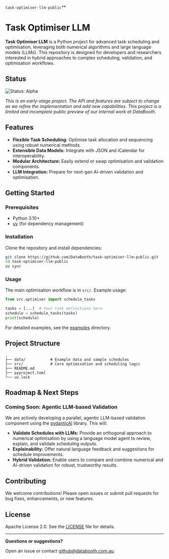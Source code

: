 `task-optimiser-llm-public`**

# Task Optimiser LLM

**Task Optimiser LLM** is a Python project for advanced task scheduling and optimisation, leveraging both numerical algorithms and large language models (LLMs). This repository is designed for developers and researchers interested in hybrid approaches to complex scheduling, validation, and optimisation workflows.

## Status

![Status: Alpha](https://img.shields.io/badge/status-alpha-orange.svg)

*This is an early-stage project. The API and features are subject to change as we refine the implementation and add new capabilities. This project is a limited and incomplete public preview of our internal work at DataBooth.*

## Features

- **Flexible Task Scheduling:** Optimise task allocation and sequencing using robust numerical methods.
- **Extensible Data Models:** Integrate with JSON and iCalendar for interoperability.
- **Modular Architecture:** Easily extend or swap optimisation and validation components.
- **LLM Integration:** Prepare for next-gen AI-driven validation and optimisation.

## Getting Started

### Prerequisites

- Python 3.10+
- [uv](https://github.com/astral-sh/uv) (for dependency management)

### Installation

Clone the repository and install dependencies:

```bash
git clone https://github.com/DataBooth/task-optimiser-llm-public.git
cd task-optimiser-llm-public
uv sync
```

### Usage

The main optimisation workflow is in `src/`. Example usage:

```python
from src.optimiser import schedule_tasks

tasks = [...]  # Your task definitions here
schedule = schedule_tasks(tasks)
print(schedule)
```

For detailed examples, see the [examples](./data/) directory.

## Project Structure

```
.
├── data/           # Example data and sample schedules
├── src/            # Core optimisation and scheduling logic
├── README.md
├── pyproject.toml
└── uv.lock
```

## Roadmap & Next Steps

### Coming Soon: Agentic LLM-based Validation

We are actively developing a parallel, agentic LLM-based validation component using the [pydanticAI](https://ai.pydantic.dev) library. This will:

- **Validate Schedules with LLMs:** Provide an orthogonal approach to numerical optimisation by using a language model agent to review, explain, and validate scheduling outputs.
- **Explainability:** Offer natural language feedback and suggestions for schedule improvements.
- **Hybrid Validation:** Enable users to compare and combine numerical and AI-driven validation for robust, trustworthy results.

## Contributing

We welcome contributions! Please open issues or submit pull requests for bug fixes, enhancements, or new features.

## License

Apache License 2.0. See the [LICENSE](./LICENSE) file for details.

---

**Questions or suggestions?**  

Open an issue or contact [github@databooth.com.au](mailto:github@databooth.com.au).

